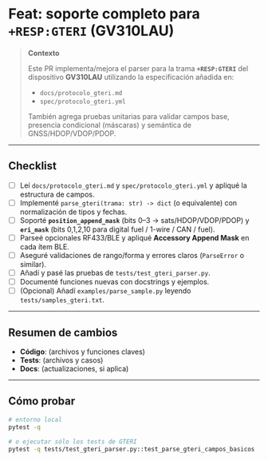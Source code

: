 # Feat: soporte completo para `+RESP:GTERI` (GV310LAU)

> **Contexto**
>
> Este PR implementa/mejora el parser para la trama **`+RESP:GTERI`** del dispositivo **GV310LAU** utilizando la especificación añadida en:
> - `docs/protocolo_gteri.md`
> - `spec/protocolo_gteri.yml`
>
> También agrega pruebas unitarias para validar campos base, presencia condicional (máscaras) y semántica de GNSS/HDOP/VDOP/PDOP.

---

## Checklist

- [ ] Leí `docs/protocolo_gteri.md` y `spec/protocolo_gteri.yml` y apliqué la estructura de campos.
- [ ] Implementé `parse_gteri(trama: str) -> dict` (o equivalente) con normalización de tipos y fechas.
- [ ] Soporté **`position_append_mask`** (bits 0–3 → sats/HDOP/VDOP/PDOP) y **`eri_mask`** (bits 0,1,2,10 para digital fuel / 1-wire / CAN / fuel).
- [ ] Parseé opcionales RF433/BLE y apliqué **Accessory Append Mask** en cada ítem BLE.
- [ ] Aseguré validaciones de rango/forma y errores claros (`ParseError` o similar).
- [ ] Añadí y pasé las pruebas de `tests/test_gteri_parser.py`.
- [ ] Documenté funciones nuevas con docstrings y ejemplos.
- [ ] (Opcional) Añadí `examples/parse_sample.py` leyendo `tests/samples_gteri.txt`.

---

## Resumen de cambios

- **Código**: (archivos y funciones claves)
- **Tests**: (archivos y casos)
- **Docs**: (actualizaciones, si aplica)

---

## Cómo probar

```bash
# entorno local
pytest -q

# o ejecutar sólo los tests de GTERI
pytest -q tests/test_gteri_parser.py::test_parse_gteri_campos_basicos
